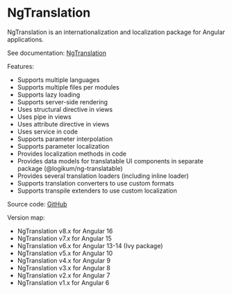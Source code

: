 # NgTranslation

NgTranslation is an internationalization and localization  package
for Angular applications.

See documentation: [NgTranslation](https://ngt.logikum.hu/)

Features:

* Supports multiple languages
* Supports multiple files per modules
* Supports lazy loading
* Supports server-side rendering
* Uses structural directive in views
* Uses pipe in views
* Uses attribute directive in views
* Uses service in code
* Supports parameter interpolation
* Supports parameter localization
* Provides localization methods in code
* Provides data models for translatable UI components in separate package
  (@logikum/ng-translatable)
* Provides several translation loaders (including inline loader)
* Supports translation converters to use custom formats
* Supports transpile extenders to use custom localization

Source code: [GitHub](https://github.com/logikum/ng-translation)

Version map:

* NgTranslation v8.x for Angular 16
* NgTranslation v7.x for Angular 15
* NgTranslation v6.x for Angular 13-14 (Ivy package)
* NgTranslation v5.x for Angular 10
* NgTranslation v4.x for Angular 9
* NgTranslation v3.x for Angular 8
* NgTranslation v2.x for Angular 7
* NgTranslation v1.x for Angular 6
